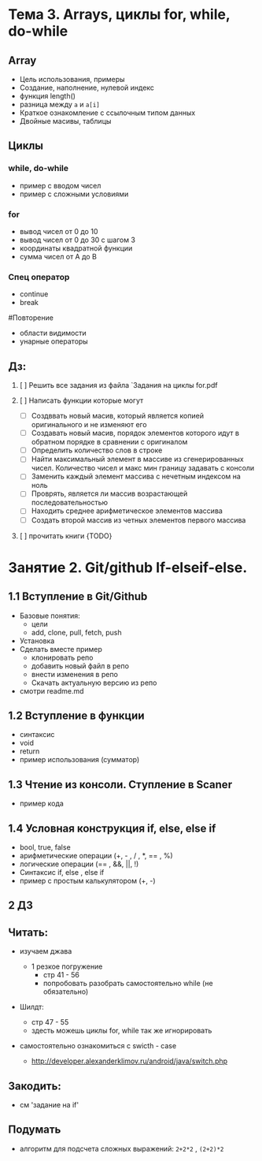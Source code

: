# Тема 3. Arrays, циклы for, while, do-while

## Array
* Цель использования, примеры 
* Создание, наполнение, нулевой индекс
* функция length()
* разница между `a` и `a[i]`
* Краткое ознакомление с ссылочным типом данных
* Двойные масивы, таблицы  


## Циклы 
### while, do-while
* пример с вводом чисел 
* пример с сложными условиями
### for
*  вывод чисел от 0 до 10
*  вывод чисел от 0 до 30 с шагом 3
*  координаты квадратной функции 
*  сумма чисел от A до B 
### Спец оператор 
* continue 
* break 

#Повторение 
* области видимости 
* унарные операторы

## Дз: 

1. [ ] Решить все задания из файла  `Задания на циклы for.pdf

2. [ ] Написать функции которые могут 

    * [ ] Создввать новый масив, который является копией оригинального и не изменяют его
    * [ ] Создавать новый масив, порядок элементов которого идут в обратном порядке в сравнении с оригиналом
    * [ ] Определить количество слов в строке  
    * [ ] Найти максимальный элемент в массиве из сгенерированных чисел. Количество чисел и макс мин границу задавать с консоли
    * [ ] Заменить каждый элемент массива с нечетным индексом на ноль
    * [ ] Проврять, является ли массив возрастающей последовательностью  
    * [ ] Находить среднее арифметическое элементов массива  
    * [ ] Создать второй массив из четных элементов первого массива 

3. [ ] прочитать книги {TODO}


# Занятие 2. Git/github If-elseif-else. 

## 1.1 Вступление в Git/Github

* Базовые понятия:
  * цели
  * add, clone, pull, fetch, push
* Установка 
* Сделать вместе пример
    * клонировать репо 
    * добавить новый файл в репо
    * внести изменения в репо 
    * Скачать актуальную версию из репо  
* смотри readme.md

## 1.2 Вступление в функции

* синтаксис 
* void 
* return 
* пример использования (сумматор)

## 1.3 Чтение из консоли. Ступление в Scaner

* пример кода 

## 1.4 Условная конструкция if, else, else if

* bool, true, false 
* арифметические операции (+, - , / , *, == , %)
* логические операции  (== , &&, ||, !)
* Синтаксис if, else , else if  
* пример c простым калькулятором (+, -) 


## 2 ДЗ 

## Читать: 
  * изучаем джава 
    * 1 резкое погружение  
      * стр 41 - 56 
      * попробовать разобрать самостоятельно while (не обязательно)
  * Шилдт: 
    * стр 47 - 55
    * здесть можешь циклы for, while так же игнорировать 
    
    
* самостоятельно ознакомиться с swicth - case 
    * http://developer.alexanderklimov.ru/android/java/switch.php

    
## Закодить:       
*  см 'задание на if'

## Подумать 
* алгоритм для подсчета сложных выражений: `2+2*2` , `(2+2)*2 `  


